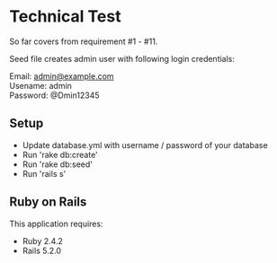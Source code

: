 Technical Test
================

So far covers from requirement #1 - #11.

Seed file creates admin user with following login credentials:

Email:       admin@example.com  
Usename:     admin  
Password:    @Dmin12345


Setup
-----------

- Update database.yml with username / password of your database
- Run 'rake db:create'
- Run 'rake db:seed'  
- Run 'rails s'

Ruby on Rails
-------------

This application requires:

- Ruby 2.4.2
- Rails 5.2.0

